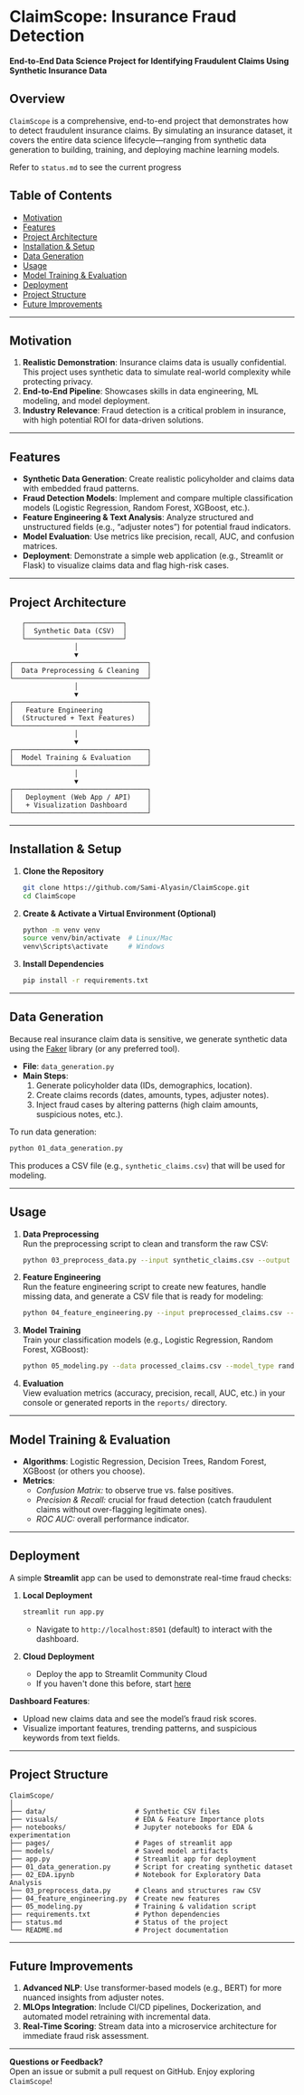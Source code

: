 # ClaimScope: Insurance Fraud Detection

**End-to-End Data Science Project for Identifying Fraudulent Claims Using Synthetic Insurance Data**

## Overview

`ClaimScope` is a comprehensive, end-to-end project that demonstrates how to detect fraudulent insurance claims. By simulating an insurance dataset, it covers the entire data science lifecycle—ranging from synthetic data generation to building, training, and deploying machine learning models. 

Refer to `status.md` to see the current progress


## Table of Contents

- [Motivation](#motivation)  
- [Features](#features)  
- [Project Architecture](#project-architecture)  
- [Installation & Setup](#installation--setup)  
- [Data Generation](#data-generation)  
- [Usage](#usage)  
- [Model Training & Evaluation](#model-training--evaluation)  
- [Deployment](#deployment)  
- [Project Structure](#project-structure)  
- [Future Improvements](#future-improvements)  

---

## Motivation

1. **Realistic Demonstration**: Insurance claims data is usually confidential. This project uses synthetic data to simulate real-world complexity while protecting privacy.  
2. **End-to-End Pipeline**: Showcases skills in data engineering, ML modeling, and model deployment.  
3. **Industry Relevance**: Fraud detection is a critical problem in insurance, with high potential ROI for data-driven solutions.

---

## Features

- **Synthetic Data Generation**: Create realistic policyholder and claims data with embedded fraud patterns.  
- **Fraud Detection Models**: Implement and compare multiple classification models (Logistic Regression, Random Forest, XGBoost, etc.).  
- **Feature Engineering & Text Analysis**: Analyze structured and unstructured fields (e.g., “adjuster notes”) for potential fraud indicators.  
- **Model Evaluation**: Use metrics like precision, recall, AUC, and confusion matrices.
- **Deployment**: Demonstrate a simple web application (e.g., Streamlit or Flask) to visualize claims data and flag high-risk cases.

---

## Project Architecture

```
   ┌────────────────────────┐
   │  Synthetic Data (CSV)  │
   └────────────────────────┘
                │
                ▼
┌─────────────────────────────────┐
│  Data Preprocessing & Cleaning  │
└─────────────────────────────────┘
                │
                ▼
┌─────────────────────────────────┐
│   Feature Engineering           │
│  (Structured + Text Features)   │
└─────────────────────────────────┘
                │
                ▼
┌─────────────────────────────────┐
│  Model Training & Evaluation    │
└─────────────────────────────────┘
                │
                ▼
┌─────────────────────────────────┐
│   Deployment (Web App / API)    │
│   + Visualization Dashboard     │
└─────────────────────────────────┘
```

---

## Installation & Setup

1. **Clone the Repository**  
   ```bash
   git clone https://github.com/Sami-Alyasin/ClaimScope.git
   cd ClaimScope
   ```
2. **Create & Activate a Virtual Environment (Optional)**  
   ```bash
   python -m venv venv
   source venv/bin/activate  # Linux/Mac
   venv\Scripts\activate     # Windows
   ```
3. **Install Dependencies**  
   ```bash
   pip install -r requirements.txt
   ```

---

## Data Generation

Because real insurance claim data is sensitive, we generate synthetic data using the [Faker](https://faker.readthedocs.io/en/master/) library (or any preferred tool). 

- **File**: `data_generation.py`  
- **Main Steps**:  
  1. Generate policyholder data (IDs, demographics, location).  
  2. Create claims records (dates, amounts, types, adjuster notes).  
  3. Inject fraud cases by altering patterns (high claim amounts, suspicious notes, etc.).  

To run data generation:
```bash
python 01_data_generation.py
```
This produces a CSV file (e.g., `synthetic_claims.csv`) that will be used for modeling.

---

## Usage

1. **Data Preprocessing**  
   Run the preprocessing script to clean and transform the raw CSV:
   ```bash
   python 03_preprocess_data.py --input synthetic_claims.csv --output preprocessed_claims.csv
   ```
2. **Feature Engineering**  
   Run the feature engineering script to create new features, handle missing data, and generate a CSV file that is ready for modeling:
   ```bash
   python 04_feature_engineering.py --input preprocessed_claims.csv --output processed_claims.csv
   ```

3. **Model Training**  
   Train your classification models (e.g., Logistic Regression, Random Forest, XGBoost):
   ```bash
   python 05_modeling.py --data processed_claims.csv --model_type random_forest
   ```

4. **Evaluation**  
   View evaluation metrics (accuracy, precision, recall, AUC, etc.) in your console or generated reports in the `reports/` directory.

---

## Model Training & Evaluation

- **Algorithms**: Logistic Regression, Decision Trees, Random Forest, XGBoost (or others you choose).  
- **Metrics**:  
  - *Confusion Matrix:* to observe true vs. false positives.  
  - *Precision & Recall:* crucial for fraud detection (catch fraudulent claims without over-flagging legitimate ones).  
  - *ROC AUC:* overall performance indicator.  

---

## Deployment

A simple **Streamlit** app can be used to demonstrate real-time fraud checks:

1. **Local Deployment**  
   ```bash
   streamlit run app.py
   ```
   - Navigate to `http://localhost:8501` (default) to interact with the dashboard.  

2. **Cloud Deployment**  
   - Deploy the app to Streamlit Community Cloud
   - If you haven't done this before, start [here](https://docs.streamlit.io/deploy/streamlit-community-cloud/deploy-your-app)

**Dashboard Features**:  
- Upload new claims data and see the model’s fraud risk scores.  
- Visualize important features, trending patterns, and suspicious keywords from text fields.

---

## Project Structure

```
ClaimScope/
│
├── data/                      # Synthetic CSV files
├── visuals/                   # EDA & Feature Importance plots
├── notebooks/                 # Jupyter notebooks for EDA & experimentation
├── pages/                     # Pages of streamlit app
├── models/                    # Saved model artifacts
├── app.py                     # Streamlit app for deployment
├── 01_data_generation.py      # Script for creating synthetic dataset
├── 02_EDA.ipynb               # Notebook for Exploratory Data Analysis
├── 03_preprocess_data.py      # Cleans and structures raw CSV
├── 04_feature_engineering.py  # Create new features
├── 05_modeling.py             # Training & validation script
├── requirements.txt           # Python dependencies
├── status.md                  # Status of the project
└── README.md                  # Project documentation
```

---

## Future Improvements

1. **Advanced NLP**: Use transformer-based models (e.g., BERT) for more nuanced insights from adjuster notes.  
2. **MLOps Integration**: Include CI/CD pipelines, Dockerization, and automated model retraining with incremental data.  
3. **Real-Time Scoring**: Stream data into a microservice architecture for immediate fraud risk assessment.

---

**Questions or Feedback?**  
Open an issue or submit a pull request on GitHub. Enjoy exploring `ClaimScope`!